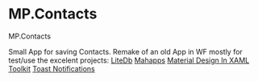 # MP.Contacts
MP.Contacts

Small App for saving Contacts. 
Remake of an old App in WF mostly for test/use the excelent projects:
[LiteDb](http://www.litedb.org/)
[Mahapps](https://mahapps.com/)
[Material Design In XAML Toolkit](http://materialdesigninxaml.net/)
[Toast Notifications](https://github.com/rafallopatka/ToastNotifications)


